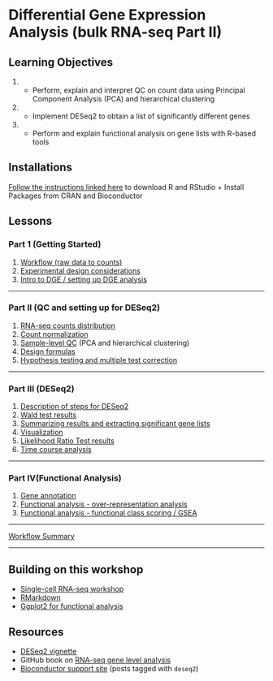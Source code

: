 # Differential Gene Expression Analysis (bulk RNA-seq Part II)

## Learning Objectives

1. - Perform, explain and interpret QC on count data using Principal Component Analysis (PCA) and hierarchical clustering
2. - Implement DESeq2 to obtain a list of significantly different genes
3. - Perform and explain functional analysis on gene lists with R-based tools

## Installations

[Follow the instructions linked here](../README.md#installation-requirements) to download R and RStudio + Install Packages from CRAN and Bioconductor

## Lessons

### Part 1 (Getting Started)
1. [Workflow (raw data to counts)](../lessons/01a_RNAseq_processing_workflow.md)
1. [Experimental design considerations](../lessons/experimental_planning_considerations.md)
1. [Intro to DGE / setting up DGE analysis](../lessons/01b_DGE_setup_and_overview.md)
     
***

### Part II (QC and setting up for DESeq2)
1. [RNA-seq counts distribution](../lessons/01c_RNAseq_count_distribution.md)
1. [Count normalization](../lessons/02_DGE_count_normalization.md)
1. [Sample-level QC](../lessons/03_DGE_QC_analysis.md) (PCA and hierarchical clustering)
1. [Design formulas](../lessons/04a_design_formulas.md)
1. [Hypothesis testing and multiple test correction](../lessons/05a_hypothesis_testing.md)

***

### Part III (DESeq2)
1. [Description of steps for DESeq2](../lessons/04b_DGE_DESeq2_analysis.md)
1. [Wald test results](../lessons/05b_wald_test_results.md)
1. [Summarizing results and extracting significant gene lists](../lessons/05c_summarizing_results.md)
1. [Visualization](../lessons/06_DGE_visualizing_results.md)
1. [Likelihood Ratio Test results](../lessons/08a_DGE_LRT_results.md)
1. [Time course analysis](../lessons/08b_time_course_analyses.md)

***

### Part IV(Functional Analysis)
1. [Gene annotation](../lessons/genomic_annotation.md)
1. [Functional analysis - over-representation analysis](../lessons/10_FA_over-representation_analysis.md)
1. [Functional analysis - functional class scoring / GSEA](../lessons/11_FA_functional_class_scoring.md)

***
   
[Workflow Summary](../lessons/07_DGE_summarizing_workflow.md)

***

## Building on this workshop
* [Single-cell RNA-seq workshop](https://hbctraining.github.io/scRNA-seq/)
* [RMarkdown](https://hbctraining.github.io/Training-modules/Rmarkdown/)
* [Ggplot2 for functional analysis](https://hbctraining.github.io/Training-modules/Tidyverse_ggplot2/lessons/ggplot2.html)

## Resources
* [DESeq2 vignette](http://bioconductor.org/packages/devel/bioc/vignettes/DESeq2/inst/doc/DESeq2.html#theory-behind-deseq2)
* GitHub book on [RNA-seq gene level analysis](http://genomicsclass.github.io/book/pages/rnaseq_gene_level.html)
* [Bioconductor support site](https://support.bioconductor.org/t/deseq2/) (posts tagged with `deseq2`) 
